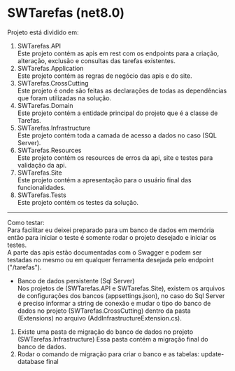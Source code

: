 # SWTarefas (net8.0)
Projeto está dividido em:
1. SWTarefas.API<br/>
Este projeto contém as apis em rest com os endpoints para a criação, alteração, exclusão e consultas das tarefas existentes.
3. SWTarefas.Application<br/>
Este projeto contém as regras de negócio das apis e do site.
4. SWTarefas.CrossCutting<br/>
Este projeto é onde são feitas as declarações de todas as dependências que foram utilizadas na solução.
5. SWTarefas.Domain<br/>
Este projeto contém a entidade principal do projeto que é a classe de Tarefas.
6. SWTarefas.Infrastructure<br/>
Este projeto contém toda a camada de acesso a dados no caso (SQL Server).
7. SWTarefas.Resources<br/>
Este projeto contém os resources de erros da api, site e testes para validação da api.
8. SWTarefas.Site<br/>
Este projeto contém a apresentação para o usuário final das funcionalidades.
9. SWTarefas.Tests<br/>
Este projeto contém os testes da solução.
-------------------------------------------------------------------------------------------------------------------------------------------------------------------------------
Como testar:<br/>
Para facilitar eu deixei preparado para um banco de dados em memória então para iniciar o teste é somente rodar o projeto desejado e iniciar os testes.<br/>
A parte das apis estão documentadas com o Swagger e podem ser testadas no mesmo ou em qualquer ferramenta desejada pelo endpoint ("/tarefas").
* Banco de dados persistente (Sql Server)<br/>
Nos projetos de (SWTarefas.API e SWTarefas.Site), existem os arquivos de configurações dos bancos (appsettings.json), no caso do Sql Server é preciso informar a string de conexão e mudar o tipo do banco de dados no projeto (SWTarefas.CrossCutting) dentro da pasta (Extensions) no arquivo (AddInfrastructureExtension.cs).
1. Existe uma pasta de migração do banco de dados no projeto (SWTarefas.Infrastructure)
Essa pasta contém a migração final do banco de dados.
2. Rodar o comando de migração para criar o banco e as tabelas:
update-database final
